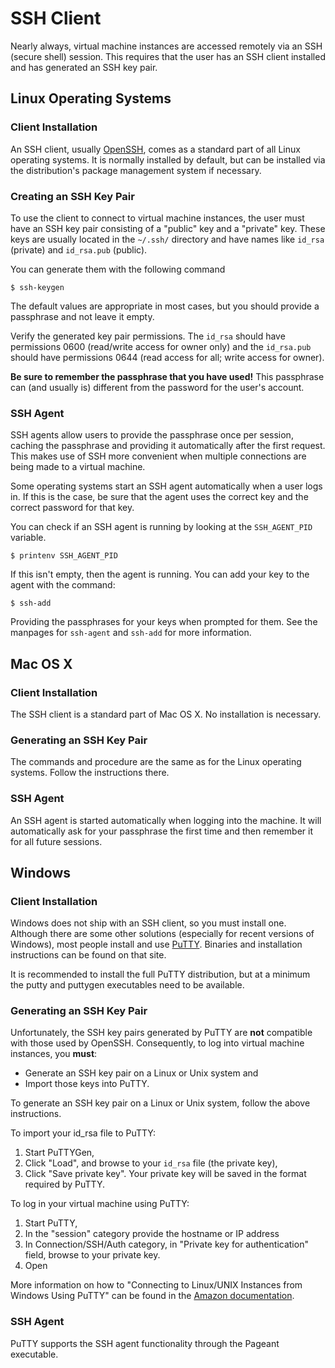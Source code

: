 
# SSH Client

Nearly always, virtual machine instances are accessed remotely via an
SSH (secure shell) session.  This requires that the user has an SSH
client installed and has generated an SSH key pair.  


## Linux Operating Systems

### Client Installation

An SSH client, usually [OpenSSH](www.openssh.org), comes as a standard
part of all Linux operating systems.  It is normally installed by
default, but can be installed via the distribution's package
management system if necessary.

### Creating an SSH Key Pair

To use the client to connect to virtual machine instances, the user
must have an SSH key pair consisting of a "public" key and a "private"
key.  These keys are usually located in the `~/.ssh/` directory and
have names like `id_rsa` (private) and `id_rsa.pub` (public).

You can generate them with the following command

    $ ssh-keygen

The default values are appropriate in most cases, but you should
provide a passphrase and not leave it empty.

Verify the generated key pair permissions. The `id_rsa` should have
permissions 0600 (read/write access for owner only) and the
`id_rsa.pub` should have permissions 0644 (read access for all; write
access for owner).

**Be sure to remember the passphrase that you have used!**  This
passphrase can (and usually is) different from the password for the
user's account.

### SSH Agent

SSH agents allow users to provide the passphrase once per session,
caching the passphrase and providing it automatically after the first
request.  This makes use of SSH more convenient when multiple
connections are being made to a virtual machine.

Some operating systems start an SSH agent automatically when a user
logs in.  If this is the case, be sure that the agent uses the correct
key and the correct password for that key.

You can check if an SSH agent is running by looking at the
`SSH_AGENT_PID` variable.

    $ printenv SSH_AGENT_PID

If this isn't empty, then the agent is running.  You can add your key
to the agent with the command:

    $ ssh-add

Providing the passphrases for your keys when prompted for them.  See
the manpages for `ssh-agent` and `ssh-add` for more information.

## Mac OS X

### Client Installation

The SSH client is a standard part of Mac OS X.  No installation is
necessary. 

### Generating an SSH Key Pair

The commands and procedure are the same as for the Linux operating
systems.  Follow the instructions there. 

### SSH Agent

An SSH agent is started automatically when logging into the machine.
It will automatically ask for your passphrase the first time and then
remember it for all future sessions. 

## Windows

### Client Installation

Windows does not ship with an SSH client, so you must install one.
Although there are some other solutions (especially for recent
versions of Windows), most people install and use
[PuTTY](http://www.chiark.greenend.org.uk/~sgtatham/putty/).  Binaries
and installation instructions can be found on that site.

It is recommended to install the full PuTTY distribution, but at a
minimum the putty and puttygen executables need to be available. 

### Generating an SSH Key Pair

Unfortunately, the SSH key pairs generated by PuTTY are **not**
compatible with those used by OpenSSH.  Consequently, to log into
virtual machine instances, you **must**:

 * Generate an SSH key pair on a Linux or Unix system and
 * Import those keys into PuTTY. 

To generate an SSH key pair on a Linux or Unix system, follow the
above instructions.

To import your id_rsa file to PuTTY:

1. Start PuTTYGen,
2. Click "Load", and browse to your `id_rsa` file (the private key),
3. Click "Save private key". Your private key will be saved in the
   format required by PuTTY.

To log in your virtual machine using PuTTY:

1. Start PuTTY,
2. In the "session" category provide the hostname or IP address
3. In Connection/SSH/Auth category, in "Private key for
   authentication" field, browse to your private key.
4. Open

More information on how to "Connecting to Linux/UNIX Instances from
Windows Using PuTTY" can be found in the [Amazon
documentation](http://docs.amazonwebservices.com/AWSEC2/latest/UserGuide/putty.html).

### SSH Agent

PuTTY supports the SSH agent functionality through the Pageant executable.
